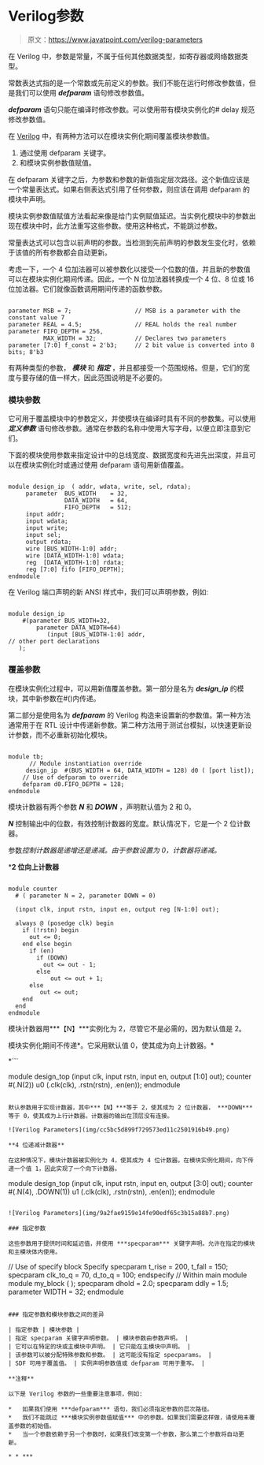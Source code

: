 # Verilog参数

> 原文：<https://www.javatpoint.com/verilog-parameters>

在 Verilog 中，参数是常量，不属于任何其他数据类型，如寄存器或网络数据类型。

常数表达式指的是一个常数或先前定义的参数。我们不能在运行时修改参数值，但是我们可以使用 ***defparam*** 语句修改参数值。

***defparam*** 语句只能在编译时修改参数。可以使用带有模块实例化的# delay 规范修改参数值。

在 [Verilog](https://www.javatpoint.com/verilog) 中，有两种方法可以在模块实例化期间覆盖模块参数值。

1.  通过使用 defparam 关键字。
2.  和模块实例参数值赋值。

在 defparam 关键字之后，为参数和参数的新值指定层次路径。这个新值应该是一个常量表达式。如果右侧表达式引用了任何参数，则应该在调用 defparam 的模块中声明。

模块实例参数值赋值方法看起来像是给门实例赋值延迟。当实例化模块中的参数出现在模块中时，此方法重写这些参数。使用这种格式，不能跳过参数。

常量表达式可以包含以前声明的参数。当检测到先前声明的参数发生变化时，依赖于该值的所有参数都会自动更新。

考虑一下，一个 4 位加法器可以被参数化以接受一个位数的值，并且新的参数值可以在模块实例化期间传递。因此，一个 N 位加法器转换成一个 4 位、8 位或 16 位加法器。它们就像函数调用期间传递的函数参数。

```

parameter MSB = 7;                  // MSB is a parameter with the constant value 7 
parameter REAL = 4.5;               // REAL holds the real number 
parameter FIFO_DEPTH = 256,
          MAX_WIDTH = 32;           // Declares two parameters
parameter [7:0] f_const = 2'b3;     // 2 bit value is converted into 8 bits; 8'b3 

```

有两种类型的参数， ***模块*** 和 ***指定*** ，并且都接受一个范围规格。但是，它们的宽度与要存储的值一样大，因此范围说明是不必要的。

### 模块参数

它可用于覆盖模块中的参数定义，并使模块在编译时具有不同的参数集。可以使用 ***定义参数*** 语句修改参数。通常在参数的名称中使用大写字母，以便立即注意到它们。

下面的模块使用参数来指定设计中的总线宽度、数据宽度和先进先出深度，并且可以在模块实例化时或通过使用 defparam 语句用新值覆盖。

```

module design_ip  ( addr, wdata, write, sel, rdata);
     parameter  BUS_WIDTH    = 32,
                DATA_WIDTH   = 64,
                FIFO_DEPTH   = 512;
     input addr;
     input wdata;
     input write;
     input sel;
     output rdata;
     wire [BUS_WIDTH-1:0] addr;
     wire [DATA_WIDTH-1:0] wdata;
     reg  [DATA_WIDTH-1:0] rdata;
     reg [7:0] fifo [FIFO_DEPTH];
endmodule

```

在 Verilog 端口声明的新 ANSI 样式中，我们可以声明参数，例如:

```

module design_ip
	#(parameter BUS_WIDTH=32,
		parameter DATA_WIDTH=64) 
           (input [BUS_WIDTH-1:0] addr,
// other port declarations
   );

```

### 覆盖参数

在模块实例化过程中，可以用新值覆盖参数。第一部分是名为 ***design_ip*** 的模块，其中新参数在#()内传递。

第二部分是使用名为 ***defparam*** 的 Verilog 构造来设置新的参数值。第一种方法通常用于在 RTL 设计中传递新参数。第二种方法用于测试台模拟，以快速更新设计参数，而不必重新初始化模块。

```

module tb;
	  // Module instantiation override
     design_ip  #(BUS_WIDTH = 64, DATA_WIDTH = 128) d0 ( [port list]);
	// Use of defparam to override
	defparam d0.FIFO_DEPTH = 128;
endmodule

```

模块计数器有两个参数 ***N*** 和 ***DOWN*** ，声明默认值为 2 和 0。

***N*** 控制输出中的位数，有效控制计数器的宽度。默认情况下，它是一个 2 位计数器。

参数*控制计数器是递增还是递减。由于参数设置为 0，计数器将递减。*

 ***2 位向上计数器**

```

module counter
  # ( parameter N = 2, parameter DOWN = 0)

  (input clk, input rstn, input en, output reg [N-1:0] out);

  always @ (posedge clk) begin
    if (!rstn) begin
      out <= 0;
    end else begin
      if (en)
        if (DOWN)
          out <= out - 1;
        else
          	out <= out + 1;
      else
         out <= out;
    end
  end
endmodule

```

模块计数器用***【N】***实例化为 2，尽管它不是必需的，因为默认值是 2。

模块实例化期间不传递*。它采用默认值 0，使其成为向上计数器。*

 *```

module design_top (input clk, input rstn, input en, output [1:0] out);
    counter #(.N(2)) u0 (.clk(clk), .rstn(rstn), .en(en));
endmodule

```

默认参数用于实现计数器，其中***【N】***等于 2，使其成为 2 位计数器， ***DOWN*** 等于 0，使其成为上行计数器。计数器的输出在顶层没有连接。

![Verilog Parameters](img/cc5bc5d899f729573ed11c2501916b49.png)

**4 位递减计数器**

在这种情况下，模块计数器被实例化为 4，使其成为 4 位计数器。在模块实例化期间，向下传递一个值 1，因此实现了一个向下计数器。

```

module design_top (input clk, input rstn, input en, output [3:0] out);
    counter #(.N(4), .DOWN(1)) 
               u1 (.clk(clk), .rstn(rstn), .en(en));
endmodule

```

![Verilog Parameters](img/9a2fae9159e14fe90edf65c3b15a88b7.png)

### 指定参数

这些参数用于提供时间和延迟值，并使用 ***specparam*** 关键字声明。允许在指定的模块和主模块体内使用。

```

// Use of specify block
Specify
	specparam  t_rise = 200, t_fall = 150;
	specparam  clk_to_q = 70, d_to_q = 100;
endspecify
// Within main module
module  my_block ( );
 	specparam  dhold = 2.0;
 	specparam  ddly  = 1.5;
 	parameter  WIDTH = 32;
endmodule

```

### 指定参数和模块参数之间的差异

| 指定参数 | 模块参数 |
| 指定 specparam 关键字声明参数。 | 模块参数由参数声明。 |
| 它可以在特定的块或主模块中声明。 | 它只能在主模块中声明。 |
| 该参数可以被分配特殊参数和参数。 | 这可能没有指定 specparams。 |
| SDF 可用于覆盖值。 | 实例声明参数值或 defparam 可用于重写。 |

**注释**

以下是 Verilog 参数的一些重要注意事项，例如:

*   如果我们使用 ***defparam*** 语句，我们必须指定参数的层次路径。
*   我们不能跳过 ***模块实例参数值赋值*** 中的参数。如果我们需要这样做，请使用未覆盖参数的初始值。
*   当一个参数依赖于另一个参数时，如果我们改变第一个参数，那么第二个参数将自动更新。

* * ***